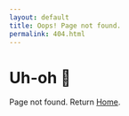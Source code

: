 ```yaml
---
layout: default
title: Oops! Page not found.
permalink: 404.html
---
```


<h1>Uh-oh 🤨 </h1> 
<p>Page not found. Return <a href="./">Home</a>.</p>
